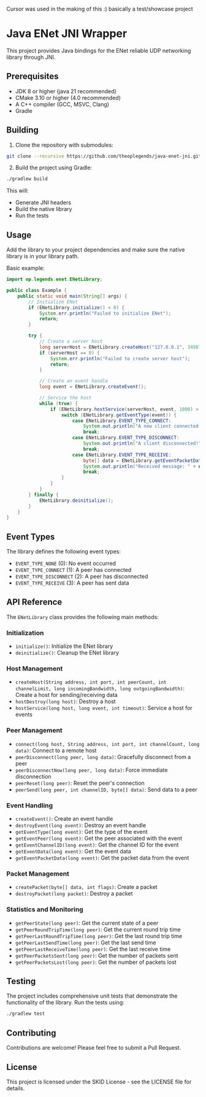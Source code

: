 Cursor was used in the making of this :) basically a test/showcase project

# Java ENet JNI Wrapper

This project provides Java bindings for the ENet reliable UDP networking library through JNI.

## Prerequisites

- JDK 8 or higher (java 21 recommended)
- CMake 3.10 or higher (4.0 recommended)
- A C++ compiler (GCC, MSVC, Clang)
- Gradle

## Building

1. Clone the repository with submodules:
```bash
git clone --recursive https://github.com/theoplegends/java-enet-jni.git
```

2. Build the project using Gradle:
```bash
./gradlew build
```

This will:
- Generate JNI headers
- Build the native library
- Run the tests

## Usage

Add the library to your project dependencies and make sure the native library is in your library path.

Basic example:

```java
import op.legends.enet.ENetLibrary;

public class Example {
    public static void main(String[] args) {
        // Initialize ENet
        if (ENetLibrary.initialize() < 0) {
            System.err.println("Failed to initialize ENet");
            return;
        }

        try {
            // Create a server host
            long serverHost = ENetLibrary.createHost("127.0.0.1", 34567, 32, 2, 0, 0);
            if (serverHost == 0) {
                System.err.println("Failed to create server host");
                return;
            }

            // Create an event handle
            long event = ENetLibrary.createEvent();

            // Service the host
            while (true) {
                if (ENetLibrary.hostService(serverHost, event, 1000) > 0) {
                    switch (ENetLibrary.getEventType(event)) {
                        case ENetLibrary.EVENT_TYPE_CONNECT:
                            System.out.println("A new client connected!");
                            break;
                        case ENetLibrary.EVENT_TYPE_DISCONNECT:
                            System.out.println("A client disconnected!");
                            break;
                        case ENetLibrary.EVENT_TYPE_RECEIVE:
                            byte[] data = ENetLibrary.getEventPacketData(event);
                            System.out.println("Received message: " + new String(data));
                            break;
                    }
                }
            }
        } finally {
            ENetLibrary.deinitialize();
        }
    }
}
```

## Event Types

The library defines the following event types:
- `EVENT_TYPE_NONE` (0): No event occurred
- `EVENT_TYPE_CONNECT` (1): A peer has connected
- `EVENT_TYPE_DISCONNECT` (2): A peer has disconnected
- `EVENT_TYPE_RECEIVE` (3): A peer has sent data

## API Reference

The `ENetLibrary` class provides the following main methods:

### Initialization
- `initialize()`: Initialize the ENet library
- `deinitialize()`: Cleanup the ENet library

### Host Management
- `createHost(String address, int port, int peerCount, int channelLimit, long incomingBandwidth, long outgoingBandwidth)`: Create a host for sending/receiving data
- `hostDestroy(long host)`: Destroy a host
- `hostService(long host, long event, int timeout)`: Service a host for events

### Peer Management
- `connect(long host, String address, int port, int channelCount, long data)`: Connect to a remote host
- `peerDisconnect(long peer, long data)`: Gracefully disconnect from a peer
- `peerDisconnectNow(long peer, long data)`: Force immediate disconnection
- `peerReset(long peer)`: Reset the peer's connection
- `peerSend(long peer, int channelID, byte[] data)`: Send data to a peer

### Event Handling
- `createEvent()`: Create an event handle
- `destroyEvent(long event)`: Destroy an event handle
- `getEventType(long event)`: Get the type of the event
- `getEventPeer(long event)`: Get the peer associated with the event
- `getEventChannelID(long event)`: Get the channel ID for the event
- `getEventData(long event)`: Get the event data
- `getEventPacketData(long event)`: Get the packet data from the event

### Packet Management
- `createPacket(byte[] data, int flags)`: Create a packet
- `destroyPacket(long packet)`: Destroy a packet

### Statistics and Monitoring
- `getPeerState(long peer)`: Get the current state of a peer
- `getPeerRoundTripTime(long peer)`: Get the current round trip time
- `getPeerLastRoundTripTime(long peer)`: Get the last round trip time
- `getPeerLastSendTime(long peer)`: Get the last send time
- `getPeerLastReceiveTime(long peer)`: Get the last receive time
- `getPeerPacketsSent(long peer)`: Get the number of packets sent
- `getPeerPacketsLost(long peer)`: Get the number of packets lost

## Testing

The project includes comprehensive unit tests that demonstrate the functionality of the library. Run the tests using:

```bash
./gradlew test
```

## Contributing

Contributions are welcome! Please feel free to submit a Pull Request.

## License

This project is licensed under the SKID License - see the LICENSE file for details. 
